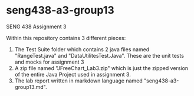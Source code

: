 # seng438-a3-group13
SENG 438 Assignment 3 

Within this repository contains 3 different pieces:
1. The Test Suite folder which contains 2 java files named "RangeTest.java" and "DataUtilitesTest.Java". These are the unit tests and mocks for assignment 3
2. A zip file named "JFreeChart_Lab3.zip" which is just the zipped version of the entire Java Project used in assignment 3.
3. The lab report written in markdown language named "seng438-a3-group13.md".
